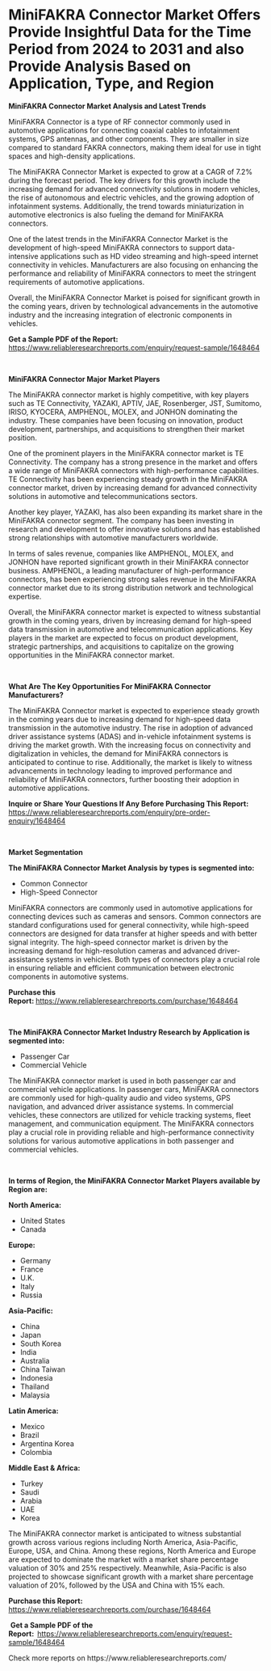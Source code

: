 <p><h1>MiniFAKRA Connector Market Offers Provide Insightful Data for the Time Period from 2024 to 2031 and also Provide Analysis Based on Application, Type, and Region</h1></p><p><strong>MiniFAKRA Connector Market Analysis and Latest Trends</strong></p>
<p><p>MiniFAKRA Connector is a type of RF connector commonly used in automotive applications for connecting coaxial cables to infotainment systems, GPS antennas, and other components. They are smaller in size compared to standard FAKRA connectors, making them ideal for use in tight spaces and high-density applications.</p><p>The MiniFAKRA Connector Market is expected to grow at a CAGR of 7.2% during the forecast period. The key drivers for this growth include the increasing demand for advanced connectivity solutions in modern vehicles, the rise of autonomous and electric vehicles, and the growing adoption of infotainment systems. Additionally, the trend towards miniaturization in automotive electronics is also fueling the demand for MiniFAKRA connectors.</p><p>One of the latest trends in the MiniFAKRA Connector Market is the development of high-speed MiniFAKRA connectors to support data-intensive applications such as HD video streaming and high-speed internet connectivity in vehicles. Manufacturers are also focusing on enhancing the performance and reliability of MiniFAKRA connectors to meet the stringent requirements of automotive applications.</p><p>Overall, the MiniFAKRA Connector Market is poised for significant growth in the coming years, driven by technological advancements in the automotive industry and the increasing integration of electronic components in vehicles.</p></p>
<p><strong>Get a Sample PDF of the Report:&nbsp;</strong> <a href="https://www.reliableresearchreports.com/enquiry/request-sample/1648464">https://www.reliableresearchreports.com/enquiry/request-sample/1648464</a></p>
<p>&nbsp;</p>
<p><strong>MiniFAKRA Connector Major Market Players</strong></p>
<p><p>The MiniFAKRA connector market is highly competitive, with key players such as TE Connectivity, YAZAKI, APTIV, JAE, Rosenberger, JST, Sumitomo, IRISO, KYOCERA, AMPHENOL, MOLEX, and JONHON dominating the industry. These companies have been focusing on innovation, product development, partnerships, and acquisitions to strengthen their market position.</p><p>One of the prominent players in the MiniFAKRA connector market is TE Connectivity. The company has a strong presence in the market and offers a wide range of MiniFAKRA connectors with high-performance capabilities. TE Connectivity has been experiencing steady growth in the MiniFAKRA connector market, driven by increasing demand for advanced connectivity solutions in automotive and telecommunications sectors.</p><p>Another key player, YAZAKI, has also been expanding its market share in the MiniFAKRA connector segment. The company has been investing in research and development to offer innovative solutions and has established strong relationships with automotive manufacturers worldwide.</p><p>In terms of sales revenue, companies like AMPHENOL, MOLEX, and JONHON have reported significant growth in their MiniFAKRA connector business. AMPHENOL, a leading manufacturer of high-performance connectors, has been experiencing strong sales revenue in the MiniFAKRA connector market due to its strong distribution network and technological expertise.</p><p>Overall, the MiniFAKRA connector market is expected to witness substantial growth in the coming years, driven by increasing demand for high-speed data transmission in automotive and telecommunication applications. Key players in the market are expected to focus on product development, strategic partnerships, and acquisitions to capitalize on the growing opportunities in the MiniFAKRA connector market.</p></p>
<p>&nbsp;</p>
<p><strong>What Are The Key Opportunities For MiniFAKRA Connector Manufacturers?</strong></p>
<p><p>The MiniFAKRA Connector market is expected to experience steady growth in the coming years due to increasing demand for high-speed data transmission in the automotive industry. The rise in adoption of advanced driver assistance systems (ADAS) and in-vehicle infotainment systems is driving the market growth. With the increasing focus on connectivity and digitalization in vehicles, the demand for MiniFAKRA connectors is anticipated to continue to rise. Additionally, the market is likely to witness advancements in technology leading to improved performance and reliability of MiniFAKRA connectors, further boosting their adoption in automotive applications.</p></p>
<p><strong>Inquire or Share Your Questions If Any Before Purchasing This Report:</strong> <a href="https://www.reliableresearchreports.com/enquiry/pre-order-enquiry/1648464">https://www.reliableresearchreports.com/enquiry/pre-order-enquiry/1648464</a></p>
<p>&nbsp;</p>
<p><strong>Market Segmentation</strong></p>
<p><strong>The MiniFAKRA Connector Market Analysis by types is segmented into:</strong></p>
<p><ul><li>Common Connector</li><li>High-Speed Connector</li></ul></p>
<p><p>MiniFAKRA connectors are commonly used in automotive applications for connecting devices such as cameras and sensors. Common connectors are standard configurations used for general connectivity, while high-speed connectors are designed for data transfer at higher speeds and with better signal integrity. The high-speed connector market is driven by the increasing demand for high-resolution cameras and advanced driver-assistance systems in vehicles. Both types of connectors play a crucial role in ensuring reliable and efficient communication between electronic components in automotive systems.</p></p>
<p><strong>Purchase this Report:&nbsp;</strong><a href="https://www.reliableresearchreports.com/purchase/1648464">https://www.reliableresearchreports.com/purchase/1648464</a></p>
<p>&nbsp;</p>
<p><strong>The MiniFAKRA Connector Market Industry Research by Application is segmented into:</strong></p>
<p><ul><li>Passenger Car</li><li>Commercial Vehicle</li></ul></p>
<p><p>The MiniFAKRA connector market is used in both passenger car and commercial vehicle applications. In passenger cars, MiniFAKRA connectors are commonly used for high-quality audio and video systems, GPS navigation, and advanced driver assistance systems. In commercial vehicles, these connectors are utilized for vehicle tracking systems, fleet management, and communication equipment. The MiniFAKRA connectors play a crucial role in providing reliable and high-performance connectivity solutions for various automotive applications in both passenger and commercial vehicles.</p></p>
<p>&nbsp;</p>
<p><strong>In terms of Region, the MiniFAKRA Connector Market Players available by Region are:</strong></p>
<p>
    <p> <strong> North America: </strong>
        <ul>
            <li>United States</li>
            <li>Canada</li>
        </ul>
        </p> 
    <p> <strong> Europe: </strong>
        <ul>
            <li>Germany</li>
            <li>France</li>
            <li>U.K.</li>
            <li>Italy</li>
            <li>Russia</li>
        </ul>
        </p> 
    <p> <strong> Asia-Pacific: </strong>
        <ul>
            <li>China</li>
            <li>Japan</li>
            <li>South Korea</li>
            <li>India</li>
            <li>Australia</li>
            <li>China Taiwan</li>
            <li>Indonesia</li>
            <li>Thailand</li>
            <li>Malaysia</li>
        </ul>
        </p> 
    <p> <strong> Latin America: </strong>
        <ul>
            <li>Mexico</li>
            <li>Brazil</li>
            <li>Argentina Korea</li>
            <li>Colombia</li>
        </ul>
        </p> 
    <p> <strong> Middle East & Africa: </strong>
        <ul>
            <li>Turkey</li>
            <li>Saudi</li>
            <li>Arabia</li>
            <li>UAE</li>
            <li>Korea</li>
        </ul>
    </p>
    </p>
<p><p>The MiniFAKRA connector market is anticipated to witness substantial growth across various regions including North America, Asia-Pacific, Europe, USA, and China. Among these regions, North America and Europe are expected to dominate the market with a market share percentage valuation of 30% and 25% respectively. Meanwhile, Asia-Pacific is also projected to showcase significant growth with a market share percentage valuation of 20%, followed by the USA and China with 15% each.</p></p>
<p><strong>Purchase this Report: </strong><a href="https://www.reliableresearchreports.com/purchase/1648464">https://www.reliableresearchreports.com/purchase/1648464</a></p>
<p>&nbsp;<strong>Get a Sample PDF of the Report:&nbsp;&nbsp;</strong><a href="https://www.reliableresearchreports.com/enquiry/request-sample/1648464">https://www.reliableresearchreports.com/enquiry/request-sample/1648464</a></p>
<p><strong></strong></p>
<p>Check more reports on https://www.reliableresearchreports.com/</p>